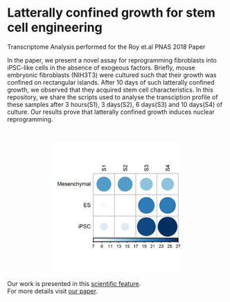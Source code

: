# Latterally confined growth for stem cell engineering
Transcriptome Analysis performed for the Roy et.al PNAS 2018 Paper

In the paper, we present a novel assay for reprogramming fibroblasts into iPSC-like cells in the absence of exogeous factors. Briefly, mouse embryonic fibroblasts (NIH3T3) were cultured such that their growth was confined on rectangular islands. After 10 days of such latterally confined growth, we observed that they acquired stem cell characteristics. In this repository, we share the scripts used to analyse the transciption profile of these samples  after 3 hours(S1), 3 days(S2), 6 days(S3) and 10 days(S4) of culture. Our results prove that latterally confined growth induces nuclear reprogramming.  

<br/>
<p align="center">
<img src='/Imgs/top_genes.png' height='300' width='300'><br/>
</p>

Our work is presented in this [scientific feature](https://mbi.nus.edu.sg/science-features/physically-rewiring-the-genome/).
<br/>
For more details visit [our paper](https://www.pnas.org/content/115/21/E4741).  
<br/>
